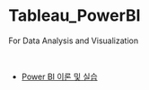 # Tableau_PowerBI
For Data Analysis and Visualization

<br>

- [Power BI 이론 및 실습](https://github.com/seunghyunshin111/Tableau_PowerBI/tree/main/Power_BI)

